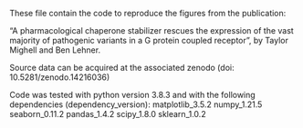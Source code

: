 These file contain the code to reproduce the figures from the publication:

“A pharmacological chaperone stabilizer rescues the expression of the vast majority of pathogenic variants in a G protein coupled receptor”, by Taylor Mighell and Ben Lehner.

Source data can be acquired at the associated zenodo (doi: 10.5281/zenodo.14216036)


Code was tested with python version 3.8.3 and with the following dependencies (dependency_version):
matplotlib_3.5.2
numpy_1.21.5
seaborn_0.11.2
pandas_1.4.2
scipy_1.8.0
sklearn_1.0.2

